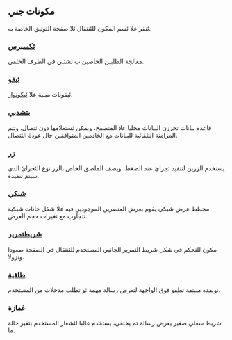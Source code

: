 ## مكونات جني

ئنقر علا ئسم المكون للئنتقال ئلا صفحة التوتيق الخاصة به.

### [ئكسبرس](https://github.com/ashrfras/jinni-components/wiki/%D8%A6%D9%83%D8%B3%D8%A8%D8%B1%D8%B3)
معالجة الطلبين الخاصين ب ئشتبي في الطرف الخلفي.

### [ئيقو](https://github.com/ashrfras/jinni-components/wiki/%D8%A6%D9%83%D8%B3%D8%A8%D8%B1%D8%B3)
ئيقونات مبنية علا [ئيكونوار](https://iconoir.com).

### [بتشدبي](https://github.com/ashrfras/jinni-components/wiki/%D8%A6%D9%83%D8%B3%D8%A8%D8%B1%D8%B3)
قاعدة بيانات تخززن البيانات محليا علا المتصفح، ويمكن ئستعلامها دون ئتصال، وتتم المزامنة التلقائية للبيانات مع الخادمين المتوافقين حال عودة الئتصال.

### [زر](https://github.com/ashrfras/jinni-components/wiki/%D8%A6%D9%83%D8%B3%D8%A8%D8%B1%D8%B3)
يستخدم الزرين لتنفيد ئجرائ عند الضغط، ويصف الملصق الخاص بالزر نوع الئجرائ الدي سيتم تنفيده.

### [شبكي](https://github.com/ashrfras/jinni-components/wiki/%D8%A6%D9%83%D8%B3%D8%A8%D8%B1%D8%B3)
مخطط عرض شبكي يقوم بعرض العنصرين الموجودين فيه علا شكل خانات شبكية تتجاوب مع تغيرات حجم العرض.

### [شريطتمرير](https://github.com/ashrfras/jinni-components/wiki/%D8%A6%D9%83%D8%B3%D8%A8%D8%B1%D8%B3)
مكون للتحكم في شكل شريط التمرير الجانبي المستخدم للئنتقال في الصفحة صعودا ونزولا.

### [طافية](https://github.com/ashrfras/jinni-components/wiki/%D8%A6%D9%83%D8%B3%D8%A8%D8%B1%D8%B3)
نويفدة منبتقة تطفو فوق الواجهة لتعرض رسالة مهمة ئو تطلب مدخلات من المستخدم.

### [غمازة](https://github.com/ashrfras/jinni-components/wiki/%D8%A6%D9%83%D8%B3%D8%A8%D8%B1%D8%B3)
شريط سفلي صغير يعرض رسالة تم يختفي، يستخدم غالبا لئشعار المستخدم بتغير حالة ما.